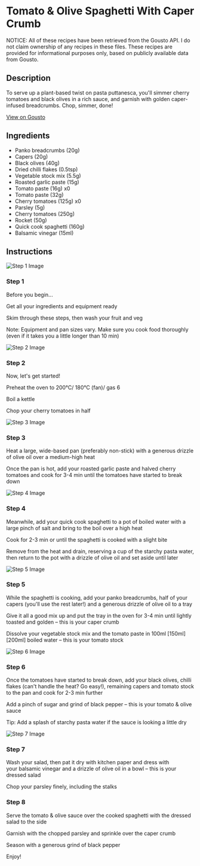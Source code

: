 # Tomato & Olive Spaghetti With Caper Crumb

NOTICE: All of these recipes have been retrieved from the Gousto API. I do not claim ownership of any recipes in these files. These recipes are provided for informational purposes only, based on publicly available data from Gousto.

## Description

To serve up a plant-based twist on pasta puttanesca, you'll simmer cherry tomatoes and black olives in a rich sauce, and garnish with golden caper-infused breadcrumbs. Chop, simmer, done!

[View on Gousto](https://www.gousto.co.uk/recipes/cookbook/tomato-olive-spaghetti-with-caper-crumb)

## Ingredients

- Panko breadcrumbs (20g)
- Capers (20g)
- Black olives (40g)
- Dried chilli flakes (0.5tsp)
- Vegetable stock mix (5.5g)
- Roasted garlic paste (15g)
- Tomato paste (16g) x0
- Tomato paste (32g)
- Cherry tomatoes (125g) x0
- Parsley (5g)
- Cherry tomatoes (250g)
- Rocket (50g)
- Quick cook spaghetti (160g)
- Balsamic vinegar (15ml)

## Instructions

![Step 1 Image](https://production-media.gousto.co.uk/cms/recipe-step-image/Admin10mm-Step-1-1611071463207-x200.jpg)

### Step 1

Before you begin...

Get all your ingredients and equipment ready

Skim through these steps, then wash your fruit and veg

Note: Equipment and pan sizes vary. Make sure you cook food thoroughly (even if it takes you a little longer than 10 min)

![Step 2 Image](https://production-media.gousto.co.uk/cms/recipe-step-image/RC2417Step-2-x200.jpg)

### Step 2

Now, let's get started!

Preheat the oven to 200°C/ 180°C (fan)/ gas 6

Boil a kettle

Chop your cherry tomatoes in half

![Step 3 Image](https://production-media.gousto.co.uk/cms/recipe-step-image/RC2417Step-3-x200.jpg)

### Step 3

Heat a large, wide-based pan (preferably non-stick) with a generous drizzle of olive oil over a medium-high heat

Once the pan is hot, add your roasted garlic paste and halved cherry tomatoes and cook for 3-4 min until the tomatoes have started to break down

![Step 4 Image](https://production-media.gousto.co.uk/cms/recipe-step-image/Step-4-1605778904590-x200.jpg)

### Step 4

Meanwhile, add your quick cook spaghetti to a pot of boiled water with a large pinch of salt and bring to the boil over a high heat

Cook for 2-3 min or until the spaghetti is cooked with a slight bite

Remove from the heat and drain, reserving a cup of the starchy pasta water, then return to the pot with a drizzle of olive oil and set aside until later

![Step 5 Image](https://production-media.gousto.co.uk/cms/recipe-step-image/Step-5-1605778691878-x200.jpg)

### Step 5

While the spaghetti is cooking, add your panko breadcrumbs, half of your capers (you'll use the rest later!) and a generous drizzle of olive oil to a tray

Give it all a good mix up and put the tray in the oven for 3-4 min until lightly toasted and golden – this is your caper crumb

Dissolve your vegetable stock mix and the tomato paste in 100ml <span class="text-purple">[150ml]</span> <span class="text-danger">[200ml]</span> boiled water – this is your tomato stock

![Step 6 Image](https://production-media.gousto.co.uk/cms/recipe-step-image/RC2417Step-6-x200.jpg)

### Step 6

Once the tomatoes have started to break down, add your black olives, chilli flakes (can't handle the heat? Go easy!), remaining capers and tomato stock to the pan and cook for 2-3 min further

Add a pinch of sugar and grind of black pepper – this is your tomato & olive sauce

Tip: Add a splash of starchy pasta water if the sauce is looking a little dry

![Step 7 Image](https://production-media.gousto.co.uk/cms/recipe-step-image/RC2417Step-7-x200.jpg)

### Step 7

Wash your salad, then pat it dry with kitchen paper and dress with your balsamic vinegar and a drizzle of olive oil in a bowl – this is your dressed salad

Chop your parsley finely, including the stalks

### Step 8

Serve the tomato & olive sauce over the cooked spaghetti with the dressed salad to the side

Garnish with the chopped parsley and sprinkle over the caper crumb

Season with a generous grind of black pepper

Enjoy!

